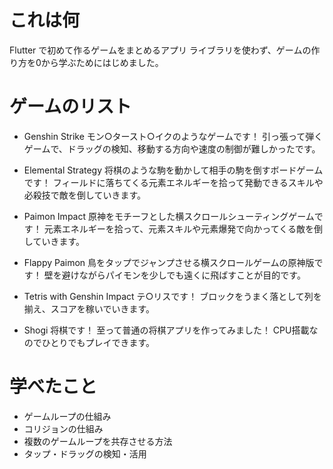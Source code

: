 # これは何
Flutter で初めて作るゲームをまとめるアプリ
ライブラリを使わず、ゲームの作り方を0から学ぶためにはじめました。

# ゲームのリスト
- Genshin Strike
モン○タースト○イクのようなゲームです！
引っ張って弾くゲームで、ドラッグの検知、移動する方向や速度の制御が難しかったです。

- Elemental Strategy
将棋のような駒を動かして相手の駒を倒すボードゲームです！
フィールドに落ちてくる元素エネルギーを拾って発動できるスキルや必殺技で敵を倒していきます。

- Paimon Impact
原神をモチーフとした横スクロールシューティングゲームです！
元素エネルギーを拾って、元素スキルや元素爆発で向かってくる敵を倒していきます。

- Flappy Paimon
鳥をタップでジャンプさせる横スクロールゲームの原神版です！
壁を避けながらパイモンを少しでも遠くに飛ばすことが目的です。

- Tetris with Genshin Impact
テ○リスです！
ブロックをうまく落として列を揃え、スコアを稼いでいきます。

- Shogi
将棋です！
至って普通の将棋アプリを作ってみました！
CPU搭載なのでひとりでもプレイできます。

# 学べたこと
- ゲームループの仕組み
- コリジョンの仕組み
- 複数のゲームループを共存させる方法
- タップ・ドラッグの検知・活用